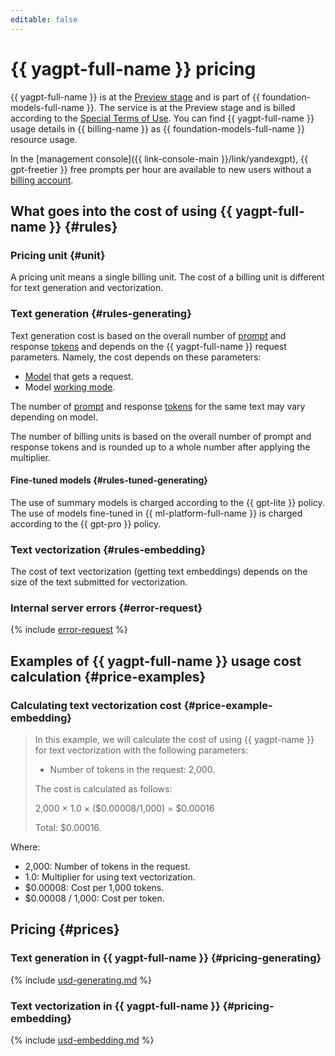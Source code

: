 ```yaml
---
editable: false
---
```


# {{ yagpt-full-name }} pricing

{{ yagpt-full-name }} is at the [Preview stage](../overview/concepts/launch-stages.md) and is part of {{ foundation-models-full-name }}. The service is at the Preview stage and is billed according to the [Special Terms of Use](https://yandex.ru/legal/cloud_specialterms/?lang=en#index__section_fk5_d4c_cgb). You can find {{ yagpt-full-name }} usage details in {{ billing-name }} as {{ foundation-models-full-name }} resource usage.

In the [management console]({{ link-console-main }}/link/yandexgpt), {{ gpt-freetier }} free prompts per hour are available to new users without a [billing account](../billing/concepts/billing-account.md).

## What goes into the cost of using {{ yagpt-full-name }} {#rules}

### Pricing unit {#unit}

A pricing unit means a single billing unit. The cost of a billing unit is different for text generation and vectorization.

### Text generation {#rules-generating}

Text generation cost is based on the overall number of [prompt](concepts/index.md#working-mode) and response [tokens](concepts/tokens.md) and depends on the {{ yagpt-full-name }} request parameters. Namely, the cost depends on these parameters:

* [Model](concepts/models.md) that gets a request.
* Model [working mode](concepts/index.md#working-mode).

The number of [prompt](concepts/index.md) and response [tokens](concepts/tokens.md) for the same text may vary depending on model.

The number of billing units is based on the overall number of prompt and response tokens and is rounded up to a whole number after applying the multiplier.

#### Fine-tuned models {#rules-tuned-generating}

The use of summary models is charged according to the {{ gpt-lite }} policy. The use of models fine-tuned in {{ ml-platform-full-name }} is charged according to the {{ gpt-pro }} policy.

### Text vectorization {#rules-embedding}

The cost of text vectorization (getting text embeddings) depends on the size of the text submitted for vectorization.

### Internal server errors {#error-request}

{% include [error-request](../_includes/speechkit/error-request.md) %}

## Examples of {{ yagpt-full-name }} usage cost calculation {#price-examples}


### Calculating text vectorization cost {#price-example-embedding}

> In this example, we will calculate the cost of using {{ yagpt-name }} for text vectorization with the following parameters:
> * Number of tokens in the request: 2,000.
>
> The cost is calculated as follows:
>
> 2,000 × 1.0 × ($0.00008/1,000) = $0.00016
>
> Total: $0.00016.

Where:
* 2,000: Number of tokens in the request.
* 1.0: Multiplier for using text vectorization.
* $0.00008: Cost per 1,000 tokens.
* $0.00008 / 1,000: Cost per token.


## Pricing {#prices}

### Text generation in {{ yagpt-full-name }} {#pricing-generating}




{% include [usd-generating.md](../_pricing/yandexgpt/usd-generating_new.md) %}


### Text vectorization in {{ yagpt-full-name }} {#pricing-embedding}




{% include [usd-embedding.md](../_pricing/yandexgpt/usd-embedding.md) %}

